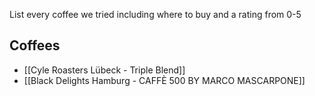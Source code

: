 
List every coffee we tried including where to buy and a rating from 0-5

## Coffees

- [[Cyle Roasters Lübeck - Triple Blend]]
- [[Black Delights Hamburg - CAFFÈ 500 BY MARCO MASCARPONE]]
